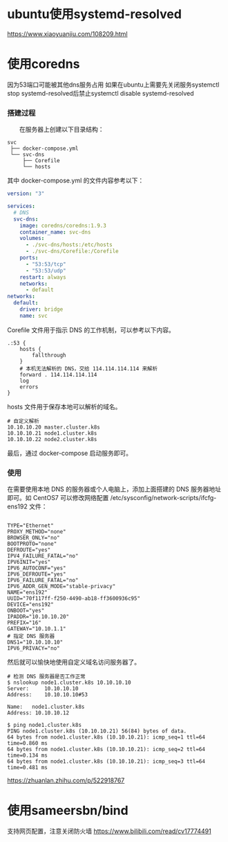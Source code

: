 
# ubuntu使用systemd-resolved
https://www.xiaoyuanjiu.com/108209.html


# 使用coredns
因为53端口可能被其他dns服务占用
如果在ubuntu上需要先关闭服务systemctl stop systemd-resolved后禁止systemctl disable systemd-resolved

### 搭建过程

　　在服务器上创建以下目录结构：
```
svc
 ├── docker-compose.yml
 └── svc-dns
     ├── Corefile
     └── hosts
```

其中 docker-compose.yml 的文件内容参考以下：
``` yaml
version: "3"

services:
  # DNS
  svc-dns:
    image: coredns/coredns:1.9.3
    container_name: svc-dns
    volumes:
      - ./svc-dns/hosts:/etc/hosts
      - ./svc-dns/Corefile:/Corefile
    ports:
      - "53:53/tcp"
      - "53:53/udp"
    restart: always
    networks:
      - default
networks:
  default:
    driver: bridge
    name: svc
```


Corefile 文件用于指示 DNS 的工作机制，可以参考以下内容。

``` shell
.:53 {
    hosts {
        fallthrough
    }
    # 本机无法解析的 DNS，交给 114.114.114.114 来解析
    forward . 114.114.114.114
    log
    errors
}
```




hosts 文件用于保存本地可以解析的域名。
``` shell
# 自定义解析
10.10.10.20 master.cluster.k8s
10.10.10.21 node1.cluster.k8s
10.10.10.22 node2.cluster.k8s
```

最后，通过 docker-compose 启动服务即可。

### 使用

在需要使用本地 DNS 的服务器或个人电脑上，添加上面搭建的 DNS 服务器地址即可。如 CentOS7 可以修改网络配置 /etc/sysconfig/network-scripts/ifcfg-ens192 文件：
``` shell

TYPE="Ethernet"
PROXY_METHOD="none"
BROWSER_ONLY="no"
BOOTPROTO="none"
DEFROUTE="yes"
IPV4_FAILURE_FATAL="no"
IPV6INIT="yes"
IPV6_AUTOCONF="yes"
IPV6_DEFROUTE="yes"
IPV6_FAILURE_FATAL="no"
IPV6_ADDR_GEN_MODE="stable-privacy"
NAME="ens192"
UUID="70f117ff-f250-4490-ab18-ff3600936c95"
DEVICE="ens192"
ONBOOT="yes"
IPADDR="10.10.10.20"
PREFIX="16"
GATEWAY="10.10.1.1"
# 指定 DNS 服务器
DNS1="10.10.10.10"
IPV6_PRIVACY="no"

```

然后就可以愉快地使用自定义域名访问服务器了。

``` shell
# 检测 DNS 服务器是否工作正常
$ nslookup node1.cluster.k8s 10.10.10.10
Server:		10.10.10.10
Address:	10.10.10.10#53

Name:	node1.cluster.k8s
Address: 10.10.10.12

$ ping node1.cluster.k8s
PING node1.cluster.k8s (10.10.10.21) 56(84) bytes of data.
64 bytes from node1.cluster.k8s (10.10.10.21): icmp_seq=1 ttl=64 time=0.860 ms
64 bytes from node1.cluster.k8s (10.10.10.21): icmp_seq=2 ttl=64 time=0.134 ms
64 bytes from node1.cluster.k8s (10.10.10.21): icmp_seq=3 ttl=64 time=0.481 ms
```


https://zhuanlan.zhihu.com/p/522918767


# 使用sameersbn/bind
支持网页配置，注意关闭防火墙
https://www.bilibili.com/read/cv17774491